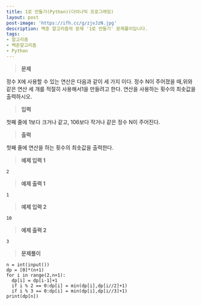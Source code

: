 ```yaml
---
title: 1로 만들기(Python)(다이나믹 프로그래밍)
layout: post
post-image: 'https://ifh.cc/g/zjvJzN.jpg'
description: 백준 알고리즘의 문제 '1로 만들기' 문제풀이입니다.
tags:
- 알고리즘
- 백준알고리즘
- Python
---
```



>**문제**

정수 X에 사용할 수 있는 연산은 다음과 같이 세 가지 이다.
정수 N이 주어졌을 때,위와 같은 연산 세 개를 적절히 사용해서1을 만들려고 한다. 연산을 사용하는 횟수의 최솟값을 출력하시오.

>**입력**

첫째 줄에 1보다 크거나 같고, 106보다 작거나 같은 정수 N이 주어진다.

>**출력**

첫째 줄에 연산을 하는 횟수의 최솟값을 출력한다.

>**예제 입력 1**

	2

>**예제 출력 1**

	1

>**예제 입력 2**

	10

>**예제 출력 2**

	3

>**문제풀이**

	n = int(input())
	dp = [0]*(n+1)
	for i in range(2,n+1):
	  dp[i] = dp[i-1]+1
	  if i % 2 == 0:dp[i] = min(dp[i],dp[i//2]+1)
	  if i % 3 == 0:dp[i] = min(dp[i],dp[i//3]+1)
	print(dp[n])

